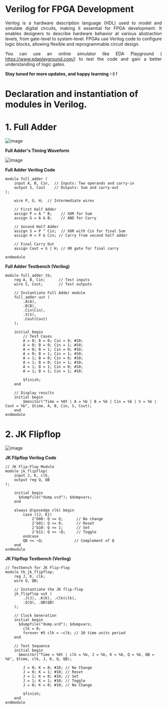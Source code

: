 # Verilog for FPGA Development

<div style="text-align: justify;">
  
Verilog is a hardware description language (HDL) used to model and simulate digital circuits, making it essential for FPGA development. It enables designers to describe hardware behavior at various abstraction levels, from gate-level to system-level. FPGAs use Verilog code to configure logic blocks, allowing flexible and reprogrammable circuit design.

You can use an online simulator like EDA Playground ( https://www.edaplayground.com/) to test the code and gain a better understanding of logic gates.

**Stay tuned for more updates, and happy learning :-) !**

</div>

# Declaration and instantiation of modules in Verilog.

# 1. Full Adder 

![image](https://github.com/user-attachments/assets/abd56ad4-f418-47e3-8ca9-35bd926dd845)

**Full Adder's Timing Waveform**

![image](https://github.com/user-attachments/assets/09de7355-4481-46e9-9090-253901d08080)

**Full Adder Verilog Code**

```
module full_adder (
    input A, B, Cin,  // Inputs: Two operands and carry-in
    output S, Cout    // Outputs: Sum and carry-out
);

    wire P, G, H;  // Intermediate wires

    // First Half Adder
    assign P = A ^ B;    // XOR for Sum
    assign G = A & B;    // AND for Carry

    // Second Half Adder
    assign S = P ^ Cin;  // XOR with Cin for final Sum
    assign H = P & Cin; // Carry from second half adder

    // Final Carry Out
    assign Cout = G | H; // OR gate for final carry

endmodule
```

**Full Adder Testbench (Verilog)**

```
module full_adder_tb;
    reg A, B, Cin;      // Test inputs
    wire S, Cout;       // Test outputs

    // Instantiate Full Adder module
    full_adder uut (
        .A(A), 
        .B(B), 
        .Cin(Cin), 
        .S(S), 
        .Cout(Cout)
    );

    initial begin
        // Test Cases
        A = 0; B = 0; Cin = 0; #10;
        A = 0; B = 0; Cin = 1; #10;
        A = 0; B = 1; Cin = 0; #10;
        A = 0; B = 1; Cin = 1; #10;
        A = 1; B = 0; Cin = 0; #10;
        A = 1; B = 0; Cin = 1; #10;
        A = 1; B = 1; Cin = 0; #10;
        A = 1; B = 1; Cin = 1; #10;

        $finish;
    end

    // Display results
    initial begin
        $monitor("Time = %0t | A = %b | B = %b | Cin = %b | S = %b | Cout = %b", $time, A, B, Cin, S, Cout);
    end
endmodule
```
# 2. JK Flipflop

![image](https://github.com/user-attachments/assets/c2e263f6-b0c7-470d-9b11-c8c28eaa770d)

**JK Flipflop Verilog Code**

```
// JK Flip-Flop Module
module jk_flipflop(
    input J, K, clk,
    output reg Q, QB
);
  
    initial begin
      $dumpfile("dump.vcd"); $dumpvars;
    end
    
    always @(posedge clk) begin
        case ({J, K})
            2'b00: Q <= Q;      // No change
            2'b01: Q <= 0;      // Reset
            2'b10: Q <= 1;      // Set
            2'b11: Q <= ~Q;     // Toggle
        endcase
        QB <= ~Q;              // Complement of Q
    end
endmodule
```

**JK Flipflop Testbench (Verilog)**

```
// Testbench for JK Flip-Flop
module tb_jk_flipflop;
    reg J, K, clk;
    wire Q, QB;
    
    // Instantiate the JK flip-flop
    jk_flipflop uut (
        .J(J), .K(K), .clk(clk),
        .Q(Q), .QB(QB)
    );
    
    // Clock Generation
    initial begin
      $dumpfile("dump.vcd"); $dumpvars;
        clk = 0;
        forever #5 clk = ~clk; // 10 time units period
    end
    
    // Test Sequence
    initial begin
      $monitor("Time = %0t | clk = %b, J = %b, K = %b, Q = %b, QB = %b", $time, clk, J, K, Q, QB);
        
        J = 0; K = 0; #10; // No Change
        J = 0; K = 1; #10; // Reset
        J = 1; K = 0; #10; // Set
        J = 1; K = 1; #10; // Toggle
        J = 0; K = 0; #10; // No Change
        
        $finish;
    end
endmodule
```
